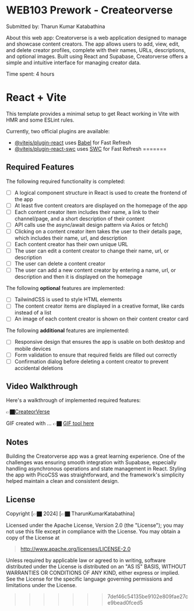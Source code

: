 
# WEB103 Prework - Createorverse

Submitted by: Tharun Kumar Katabathina

About this web app:  Creatorverse is a web application designed to manage and showcase content creators. The app allows users to add, view, edit, and delete creator profiles, complete with their names, URLs, descriptions, and optional images. Built using React and Supabase, Creatorverse offers a simple and intuitive interface for managing creator data.

Time spent:  4 hours

# React + Vite

This template provides a minimal setup to get React working in Vite with HMR and some ESLint rules.

Currently, two official plugins are available:

- [@vitejs/plugin-react](https://github.com/vitejs/vite-plugin-react/blob/main/packages/plugin-react/README.md) uses [Babel](https://babeljs.io/) for Fast Refresh
- [@vitejs/plugin-react-swc](https://github.com/vitejs/vite-plugin-react-swc) uses [SWC](https://swc.rs/) for Fast Refresh
=======

## Required Features

The following required functionality is completed:

 - [ ] A logical component structure in React is used to create the frontend of the app
 - [ ] At least five content creators are displayed on the homepage of the app
 - [ ] Each content creator item includes their name, a link to their channel/page, and a short description of their content
 - [ ] API calls use the async/await design pattern via Axios or fetch()
 - [ ] Clicking on a content creator item takes the user to their details page, which includes their name, url, and description
 - [ ] Each content creator has their own unique URL
 - [ ] The user can edit a content creator to change their name, url, or description
 - [ ] The user can delete a content creator
 - [ ] The user can add a new content creator by entering a name, url, or description and then it is displayed on the homepage

The following **optional** features are implemented:

- [ ]  TailwindCSS is used to style HTML elements
- [ ]  The content creator items are displayed in a creative format, like cards instead of a list
- [ ]  An image of each content creator is shown on their content creator card

The following **additional** features are implemented:

* [ ] Responsive design that ensures the app is usable on both desktop and mobile devices
* [ ] Form validation to ensure that required fields are filled out correctly
* [ ] Confirmation dialog before deleting a content creator to prevent accidental deletions

## Video Walkthrough

Here's a walkthrough of implemented required features:

👉🏿<a href="https://creatorverse-production.up.railway.app/">CreateorVerse</a>

<!-- Replace this with whatever GIF tool you used! -->
GIF created with ...  👉🏿 <a href="https://courses.codepath.org/course_images/web103/prework/prework.gif">GIF tool here</a>
<!-- Recommended tools:
[Kap](https://getkap.co/) for macOS
[ScreenToGif](https://www.screentogif.com/) for Windows
[peek](https://github.com/phw/peek) for Linux. -->

## Notes

Building the Creatorverse app was a great learning experience. One of the challenges was ensuring smooth
integration with Supabase, especially handling asynchronous operations and state management in React.
Styling the app with PicoCSS was straightforward, and the framework's simplicity helped maintain a clean
and consistent design.

## License

Copyright [👉🏿 2024] [👉🏿 TharunKumarKatabathina]

Licensed under the Apache License, Version 2.0 (the "License"); you may not use this file except in compliance with the License. You may obtain a copy of the License at

> http://www.apache.org/licenses/LICENSE-2.0

Unless required by applicable law or agreed to in writing, software distributed under the License is distributed on an "AS IS" BASIS, WITHOUT WARRANTIES OR CONDITIONS OF ANY KIND, either express or implied. See the License for the specific language governing permissions and limitations under the License.
>>>>>>> 7def46c54135be9102e809fae27ce9bead0fced5
